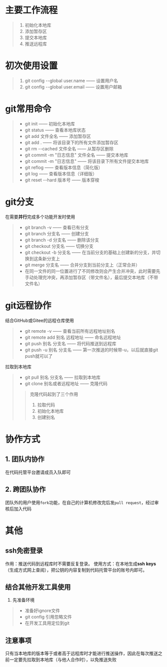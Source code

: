 ﻿# 主要工作流程

> 1. 初始化本地库
> 2. 添加暂存区
> 3. 提交本地库
> 4. 推送远程库

# 初次使用设置
> 1. git config --global user.name —— 设置用户名
> 2. git config --global user.email —— 设置用户邮箱

# git常用命令

> - git init —— 初始化本地库
> - git status —— 查看本地库状态
> - git add 文件全名 —— 添加暂存区
> - git add . —— 将该目录下的所有文件添加暂存区
> - git rm --cached 文件全名 —— 从暂存区删除
> - git commit -m "日志信息" 文件全名 —— 提交本地库
> - git commit -m "日志信息" —— 将该目录下所有文件提交本地库
> - git reflog —— 查看版本信息（简化版）
> - git log —— 查看版本信息（详细版）
> - git reset --hard 版本号 —— 版本穿梭

# git分支

在需要**并行**完成多个功能开发时使用
> - git branch -v —— 查看已有分支
> - git branch 分支名 —— 创建分支
> - git branch -d 分支名 —— 删除该分支
> - git checkout 分支名 —— 切换分支
> - git checkout -b 分支名 —— 在当前分支的基础上创建新的分支，并切换到这条新分支上
> - git merge 分支名 —— 合并分支到当前分支上（正常合并）
> - 在同一文件的同一位置进行了不同修改则会产生合并冲突，此时需要先手动处理完冲突，再添加暂存区（带文件名），最后提交本地库（不带文件名）

# git远程协作

结合GitHub或Gitee的远程仓库使用
> - git remote -v —— 查看当前所有远程地址别名
> - git remote add 别名 远程地址 —— 命名远程地址
> - git push 别名 分支名 —— 将代码推送到远程库
> - git push -u 别名 分支名 —— 第一次推送的时候带-u，以后就直接git push就可以了

拉取到本地库
> - git pull 别名 分支名 —— 拉取到本地库
> - git clone 别名或者远程地址 —— 克隆代码
> > 克隆代码起到了三个作用
> > 1. 拉取代码
> > 2. 初始化本地库
> > 3. 创建别名

# 协作方式

## 1. 团队内协作

在代码托管平台邀请成员入队即可

## 2. 跨团队协作

团队外的用户使用`fork`功能，在自己的计算机修改完后发`pull request`，经过审核后加入代码

# 其他

## ssh免密登录

作用：推送代码到远程库时不需要反复登录。
使用方式：在本地生成**ssh keys**（生成方式网上查阅），把公钥的内容复制到代码托管平台的账号内即可。

## 结合其他开发工具使用

1. 先准备环境
> - 准备好ignore文件
> - git config 引用忽略文件
> - 在开发工具用定位到git

## 注意事项

只有当本地库的版本等于或者高于远程库时才能进行推送操作，因此在每次推送之前一定要先拉取到本地库（与他人合作时），以免推送失败
